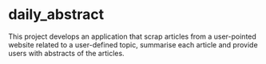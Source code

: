 # daily_abstract
This project develops an application that scrap articles from a user-pointed website related to a user-defined topic, summarise each article and provide users with abstracts of the articles.

